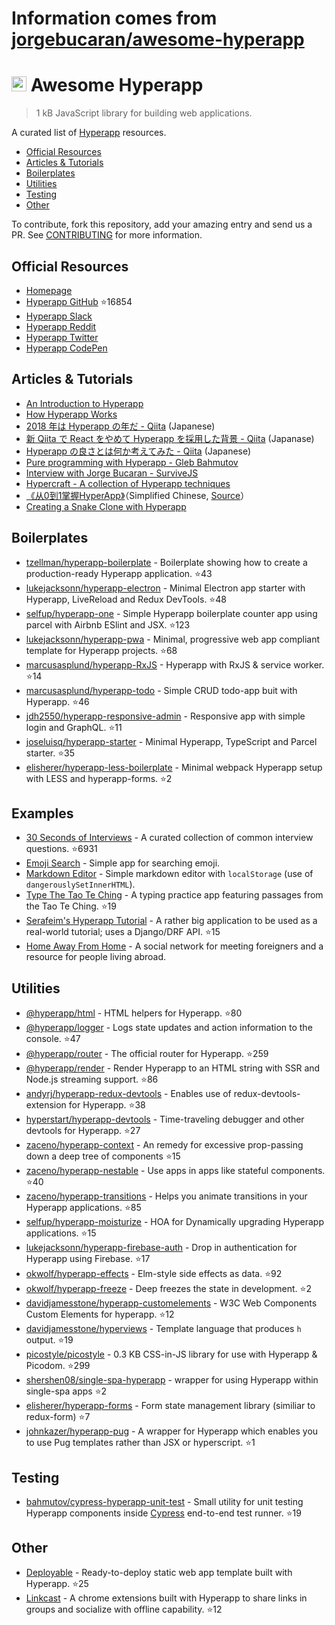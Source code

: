 # Information comes from [jorgebucaran/awesome-hyperapp](https://github.com/jorgebucaran/awesome-hyperapp)
# <img height=24 src=https://cdn.rawgit.com/JorgeBucaran/f53d2c00bafcf36e84ffd862f0dc2950/raw/882f20c970ff7d61aa04d44b92fc3530fa758bc0/Hyperapp.svg> Awesome Hyperapp

> 1 kB JavaScript library for building web applications.

A curated list of [Hyperapp](https://github.com/hyperapp/hyperapp) resources.

<!-- TOC -->

* [Official Resources](#official-resources)
* [Articles & Tutorials](#articles--tutorials)
* [Boilerplates](#boilerplates)
* [Utilities](#utilities)
* [Testing](#testing)
* [Other](#other)

<!-- /TOC -->

To contribute, fork this repository, add your amazing entry and send us a PR. See [CONTRIBUTING](/CONTRIBUTING.md) for more information.

## Official Resources

* [Homepage](https://hyperapp.js.org)
* [Hyperapp GitHub](https://github.com/jorgebucaran/hyperapp) :star:16854
* [Hyperapp Slack](https://hyperappjs.herokuapp.com/)
* [Hyperapp Reddit](https://www.reddit.com/r/hyperapp/)
* [Hyperapp Twitter](https://twitter.com/hyperappjs)
* [Hyperapp CodePen](https://codepen.io/hyperapp/)

## Articles & Tutorials

* [An Introduction to Hyperapp](https://www.sitepoint.com/hyperapp-1-kb-javascript-library/)
* [How Hyperapp Works](https://gist.github.com/JorgeBucaran/8dc33b7947f3193eb2ea3d5700e27036)
* [2018 年は Hyperapp の年だ - Qiita](https://qiita.com/JorgeBucaran/items/c48446babe0627e25ee6) (Japanese)
* [新 Qiita で React をやめて Hyperapp を採用した背景 - Qiita](https://qiita.com/yuku_t/items/2839e57a1933507f36b4) (Japanase)
* [Hyperapp の良さとは何か考えてみた - Qiita](https://qiita.com/ababup1192/items/0dd5c70bee5feaf5dea3) (Japanese)
* [Pure programming with Hyperapp - Gleb Bahmutov](https://glebbahmutov.com/blog/pure-programming-with-hyper-app)
* [Interview with Jorge Bucaran - SurviveJS](https://survivejs.com/blog/hyperapp-interview)
* [Hypercraft - A collection of Hyperapp techniques](https://zaceno.github.io/hypercraft/)
* [《从0到1掌握HyperApp》](https://hyperapp.js.cool/)（Simplified Chinese, [Source](https://github.com/willin/hyperapp.js.cool)）
* [Creating a Snake Clone with Hyperapp](https://dev.to/avalander/create-a-snake-clone-with-hyperapp-part-1-2ffn)

## Boilerplates

* [tzellman/hyperapp-boilerplate](https://github.com/tzellman/hyperapp-boilerplate) - Boilerplate showing how to create a production-ready Hyperapp application. :star:43
* [lukejacksonn/hyperapp-electron](https://github.com/lukejacksonn/hyperapp-electron) - Minimal Electron app starter with Hyperapp, LiveReload and Redux DevTools. :star:48
* [selfup/hyperapp-one](https://github.com/selfup/hyperapp-one) - Simple Hyperapp boilerplate counter app using parcel with Airbnb ESlint and JSX. :star:123
* [lukejacksonn/hyperapp-pwa](https://github.com/lukejacksonn/hyperapp-pwa) - Minimal, progressive web app compliant template for Hyperapp projects. :star:68
* [marcusasplund/hyperapp-RxJS](https://github.com/marcusasplund/hyperapp-RxJS) - Hyperapp with RxJS & service worker. :star:14
* [marcusasplund/hyperapp-todo](https://github.com/marcusasplund/hyperapp-todo-simple) - Simple CRUD todo-app buit with Hyperapp. :star:46
* [jdh2550/hyperapp-responsive-admin](https://github.com/jdh2550/hyperapp-responsive-admin) - Responsive app with simple login and GraphQL. :star:11
* [joseluisq/hyperapp-starter](https://github.com/joseluisq/hyperapp-starter) - Minimal Hyperapp, TypeScript and Parcel starter. :star:35
* [elisherer/hyperapp-less-boilerplate](https://github.com/elisherer/hyperapp-less-boilerplate) - Minimal webpack Hyperapp setup with LESS and hyperapp-forms.  :star:2

## Examples

* [30 Seconds of Interviews](https://github.com/fejes713/30-seconds-of-interviews) - A curated collection of common interview questions. :star:6931
* [Emoji Search](https://codepen.io/ismamz/pen/ppGMWM) - Simple app for searching emoji.
* [Markdown Editor](https://codepen.io/ismamz/pen/wpNvmy) - Simple markdown editor with `localStorage` (use of `dangerouslySetInnerHTML`).
* [Type The Tao Te Ching](https://github.com/callum-oakley/type-the-tao-te-ching) - A typing practice app featuring passages from the Tao Te Ching. :star:19
* [Serafeim's Hyperapp Tutorial](https://github.com/spapas/hyperapp-tutorial) - A rather big application to be used as a real-world tutorial;  uses a Django/DRF API. :star:15
* [Home Away From Home](https://homeawayfromhome.online) - A social network for meeting foreigners and a resource for people living abroad.


## Utilities

* [@hyperapp/html](https://github.com/hyperapp/html) - HTML helpers for Hyperapp. :star:80
* [@hyperapp/logger](https://github.com/hyperapp/logger) - Logs state updates and action information to the console. :star:47
* [@hyperapp/router](https://github.com/hyperapp/router) - The official router for Hyperapp. :star:259
* [@hyperapp/render](https://github.com/hyperapp/render) - Render Hyperapp to an HTML string with SSR and Node.js streaming support. :star:86
* [andyrj/hyperapp-redux-devtools](https://github.com/andyrj/hyperapp-redux-devtools) - Enables use of redux-devtools-extension for Hyperapp. :star:38
* [hyperstart/hyperapp-devtools](https://github.com/hyperstart/hyperapp-devtools) - Time-traveling debugger and other devtools for Hyperapp. :star:27
* [zaceno/hyperapp-context](https://github.com/zaceno/hyperapp-context) - An remedy for excessive prop-passing down a deep tree of components :star:15
* [zaceno/hyperapp-nestable](https://github.com/zaceno/hyperapp-nestable) - Use apps in apps like stateful components. :star:40
* [zaceno/hyperapp-transitions](https://github.com/zaceno/hyperapp-transitions) - Helps you animate transitions in your Hyperapp applications. :star:85
* [selfup/hyperapp-moisturize](https://github.com/selfup/hyperapp-moisturize) - HOA for Dynamically upgrading Hyperapp applications. :star:15
* [lukejacksonn/hyperapp-firebase-auth](https://github.com/lukejacksonn/hyperapp-firebase-auth) - Drop in authentication for Hyperapp using Firebase. :star:17
* [okwolf/hyperapp-effects](https://github.com/okwolf/hyperapp-effects) - Elm-style side effects as data. :star:92
* [okwolf/hyperapp-freeze](https://github.com/okwolf/hyperapp-freeze) - Deep freezes the state in development. :star:2
* [davidjamesstone/hyperapp-customelements](https://github.com/davidjamesstone/hyperapp-customelements) - W3C Web Components Custom Elements for hyperapp. :star:12
* [davidjamesstone/hyperviews](https://github.com/davidjamesstone/hyperviews) - Template language that produces `h` output. :star:19
* [picostyle/picostyle](https://github.com/picostyle/picostyle) - 0.3 KB CSS-in-JS library for use with Hyperapp & Picodom. :star:299
* [shershen08/single-spa-hyperapp](https://github.com/shershen08/single-spa-hyperapp) - wrapper for using Hyperapp within single-spa apps :star:2
* [elisherer/hyperapp-forms](https://github.com/elisherer/hyperapp-forms) - Form state management library (similiar to redux-form) :star:7
* [johnkazer/hyperapp-pug](https://github.com/johnkazer/hyperapp-pug) - A wrapper for Hyperapp which enables you to use Pug templates rather than JSX or hyperscript. :star:1

## Testing

* [bahmutov/cypress-hyperapp-unit-test](https://github.com/bahmutov/cypress-hyperapp-unit-test) - Small utility for unit testing Hyperapp components inside [Cypress](https://github.com/cypress-io/cypress) end-to-end test runner. :star:19

## Other

* [Deployable](https://github.com/lukejacksonn/deployable) - Ready-to-deploy static web app template built with Hyperapp. :star:25
* [Linkcast](https://github.com/ajaxtown/linkcast) - A chrome extensions built with Hyperapp to share links in groups and socialize with offline capability. :star:12


